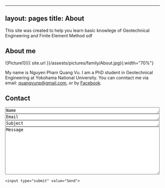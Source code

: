 ----
layout: pages
title: About
---

This site was created to help you learn basic knowlege of Geotechnical Engineering and Finite Element Method
sdf

## About me

![Picture1]({{ site.url }}/assests/pictures/family/About.jpg){:width="70%"}

My name is Nguyen Pham Quang Vu. I am a PhD student in Geotechnical Engineering at Yokohama National University. You can conntact me via email: quangvunp@gmail.com, or by [Facebook]("https://www.facebook.com/quangvu.np"). 

## Contact

<form action="https://formspree.io/quangvunp@gmail.com"
      method="POST">
    <textarea class="form-control" id="textarea" name="name" rows = "1" cols ="60">Name</textarea>
    <textarea class="form-control" id="textarea" name="email" rows = "1" cols ="60">Email</textarea>
    <textarea class="form-control" id="textarea" name="email" rows = "1" cols ="60">Subject</textarea>
    <textarea id = "message" placeholder = "Message" class="form-control" id="textarea" name="message" rows = "10" cols ="60">Message</textarea><br />
    
    <input type="submit" value="Send">
</form>
